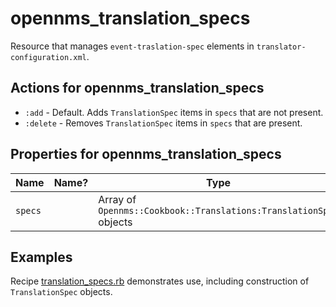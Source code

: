 # opennms\_translation\_specs

Resource that manages `event-traslation-spec` elements in `translator-configuration.xml`.

## Actions for opennms\_translation\_specs

* `:add` - Default. Adds `TranslationSpec` items in `specs` that are not present.
* `:delete` - Removes `TranslationSpec` items in `specs` that are present.

## Properties for opennms\_translation\_specs

| Name | Name? | Type | Required? |
| ---- | ----- | ---- | --------- |
| `specs` | | Array of `Opennms::Cookbook::Translations:TranslationSpec` objects | x |

## Examples

Recipe [translation_specs.rb](../test/fixtures/cookbooks/opennms_resource_tests/recipes/translation_specs.rb) demonstrates use, including construction of `TranslationSpec` objects.
